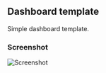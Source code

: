 ## Dashboard template

Simple dashboard template.

### Screenshot

![Screenshot](https://raw.githubusercontent.com/css-ui/dashboard/master/admin.png)
